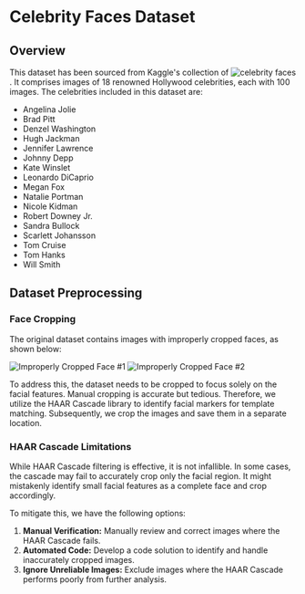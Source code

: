 # Celebrity Faces Dataset

## Overview

This dataset has been sourced from Kaggle's collection of ![celebrity faces](https://www.kaggle.com/datasets/vishesh1412/celebrity-face-image-dataset). It comprises images of 18 renowned Hollywood celebrities, each with 100 images. The celebrities included in this dataset are:

- Angelina Jolie
- Brad Pitt
- Denzel Washington
- Hugh Jackman
- Jennifer Lawrence
- Johnny Depp
- Kate Winslet
- Leonardo DiCaprio
- Megan Fox
- Natalie Portman
- Nicole Kidman
- Robert Downey Jr.
- Sandra Bullock
- Scarlett Johansson
- Tom Cruise
- Tom Hanks
- Will Smith

## Dataset Preprocessing

### Face Cropping

The original dataset contains images with improperly cropped faces, as shown below:

![Improperly Cropped Face #1]([url_to_img](https://github.com/SohhamSeal/Eigen-Faces/blob/main/Dataset/Celebrity%20Faces%20Dataset/Megan%20Fox/019_8e696057.jpg?raw=true))
![Improperly Cropped Face #2](url_to_img)

To address this, the dataset needs to be cropped to focus solely on the facial features. Manual cropping is accurate but tedious. Therefore, we utilize the HAAR Cascade library to identify facial markers for template matching. Subsequently, we crop the images and save them in a separate location.

### HAAR Cascade Limitations

While HAAR Cascade filtering is effective, it is not infallible. In some cases, the cascade may fail to accurately crop only the facial region. It might mistakenly identify small facial features as a complete face and crop accordingly.

To mitigate this, we have the following options:

1. **Manual Verification:** Manually review and correct images where the HAAR Cascade fails.
2. **Automated Code:** Develop a code solution to identify and handle inaccurately cropped images.
3. **Ignore Unreliable Images:** Exclude images where the HAAR Cascade performs poorly from further analysis.
